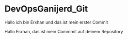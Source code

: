 # DevOpsGanijerd_Git
Hallo ich bin Erxhan und das ist mein erster Commit

Hallo Erxhan, das ist mein Commmit auf deinem Repository